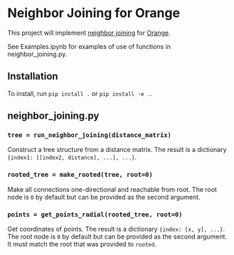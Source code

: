 # Neighbor Joining for Orange

This project will implement [neighbor joining](https://en.wikipedia.org/wiki/Neighbor_joining) for [Orange](https://github.com/biolab/orange3).

See Examples.ipynb for examples of use of functions in neighbor_joining.py.

## Installation

To install, run `pip install .` or `pip install -e .`.

## neighbor_joining.py

### `tree = run_neighbor_joining(distance_matrix)`

Construct a tree structure from a distance matrix. The result is a dictionary `{index1: [[index2, distance], ...], ...}`.

### `rooted_tree = make_rooted(tree, root=0)`

Make all connections one-directional and reachable from root. The root node is `0` by default but can be provided as the second argument.

### `points = get_points_radial(rooted_tree, root=0)`

Get coordinates of points. The result is a dictionary `{index: [x, y], ...}`. The root node is `0` by default but can be provided as the second argument. It must match the root that was provided to `rooted`.

